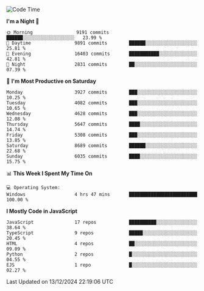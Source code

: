 <!--START_SECTION:waka-->
![Code Time](http://img.shields.io/badge/Code%20Time-3%2C429%20hrs%2016%20mins-blue)

**I'm a Night 🦉** 

```text
🌞 Morning                9191 commits        ██████░░░░░░░░░░░░░░░░░░░   23.99 % 
🌆 Daytime                9891 commits        ██████░░░░░░░░░░░░░░░░░░░   25.81 % 
🌃 Evening                16403 commits       ███████████░░░░░░░░░░░░░░   42.81 % 
🌙 Night                  2831 commits        ██░░░░░░░░░░░░░░░░░░░░░░░   07.39 % 
```
📅 **I'm Most Productive on Saturday** 

```text
Monday                   3927 commits        ███░░░░░░░░░░░░░░░░░░░░░░   10.25 % 
Tuesday                  4082 commits        ███░░░░░░░░░░░░░░░░░░░░░░   10.65 % 
Wednesday                4628 commits        ███░░░░░░░░░░░░░░░░░░░░░░   12.08 % 
Thursday                 5647 commits        ████░░░░░░░░░░░░░░░░░░░░░   14.74 % 
Friday                   5308 commits        ███░░░░░░░░░░░░░░░░░░░░░░   13.85 % 
Saturday                 8689 commits        ██████░░░░░░░░░░░░░░░░░░░   22.68 % 
Sunday                   6035 commits        ████░░░░░░░░░░░░░░░░░░░░░   15.75 % 
```


📊 **This Week I Spent My Time On** 

```text
💻 Operating System: 
Windows                  4 hrs 47 mins       █████████████████████████   100.00 % 
```

**I Mostly Code in JavaScript** 

```text
JavaScript               17 repos            ██████████░░░░░░░░░░░░░░░   38.64 % 
TypeScript               9 repos             █████░░░░░░░░░░░░░░░░░░░░   20.45 % 
HTML                     4 repos             ██░░░░░░░░░░░░░░░░░░░░░░░   09.09 % 
Python                   2 repos             █░░░░░░░░░░░░░░░░░░░░░░░░   04.55 % 
EJS                      1 repo              █░░░░░░░░░░░░░░░░░░░░░░░░   02.27 % 
```




 Last Updated on 13/12/2024 22:19:06 UTC
<!--END_SECTION:waka-->

<!--
**likaiqiang/likaiqiang** is a ✨ _special_ ✨ repository because its `README.md` (this file) appears on your GitHub profile.

Here are some ideas to get you started:

- 🔭 I’m currently working on ...
- 🌱 I’m currently learning ...
- 👯 I’m looking to collaborate on ...
- 🤔 I’m looking for help with ...
- 💬 Ask me about ...
- 📫 How to reach me: ...
- 😄 Pronouns: ...
- ⚡ Fun fact: ...
-->
